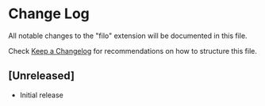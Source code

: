 # Change Log

All notable changes to the "filo" extension will be documented in this file.

Check [Keep a Changelog](http://keepachangelog.com/) for recommendations on how to structure this file.

## [Unreleased]

- Initial release